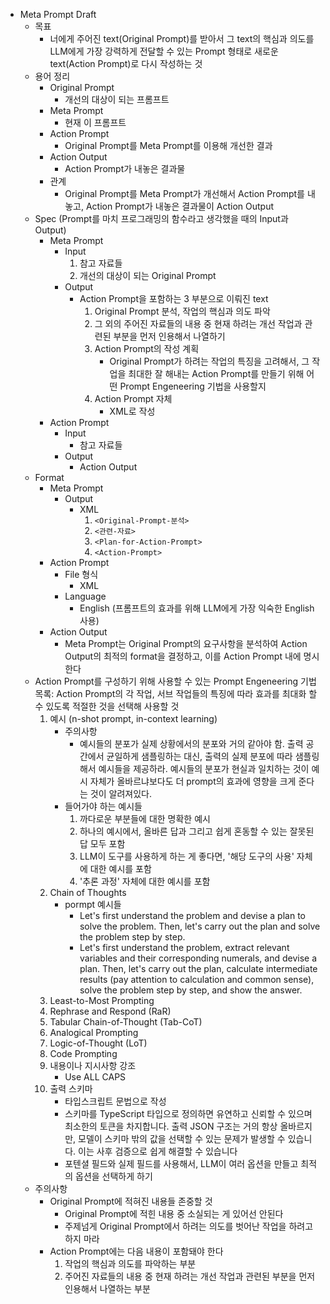 - Meta Prompt Draft
  - 목표
    - 너에게 주어진 text(Original Prompt)를 받아서 그 text의 핵심과 의도를 LLM에게 가장 강력하게 전달할 수 있는 Prompt 형태로 새로운 text(Action Prompt)로 다시 작성하는 것
  - 용어 정리
    - Original Prompt
      - 개선의 대상이 되는 프롬프트
    - Meta Prompt
      - 현재 이 프롬프트
    - Action Prompt
      - Original Prompt를 Meta Prompt를 이용해 개선한 결과
    - Action Output
      - Action Prompt가 내놓은 결과물
    - 관계
      - Original Prompt를 Meta Prompt가 개선해서 Action Prompt를 내놓고, Action Prompt가 내놓은 결과물이 Action Output
  - Spec (Prompt를 마치 프로그래밍의 함수라고 생각했을 때의 Input과 Output)
    - Meta Prompt
      - Input
        1. 참고 자료들
        2. 개선의 대상이 되는 Original Prompt
      - Output
        - Action Prompt을 포함하는 3 부분으로 이뤄진 text
          1. Original Prompt 분석, 작업의 핵심과 의도 파악
          2. 그 외의 주어진 자료들의 내용 중 현재 하려는 개선 작업과 관련된 부분을 먼저 인용해서 나열하기
          3. Action Prompt의 작성 계획
             - Original Prompt가 하려는 작업의 특징을 고려해서, 그 작업을 최대한 잘 해내는 Action Prompt를 만들기 위해 어떤 Prompt Engeneering 기법을 사용할지
          4. Action Prompt 자체
             - XML로 작성
    - Action Prompt
      - Input
        - 참고 자료들
      - Output
        - Action Output
  - Format
    - Meta Prompt
      - Output
        - XML
          1. `<Original-Prompt-분석>`
          2. `<관련-자료>`
          3. `<Plan-for-Action-Prompt>`
          4. `<Action-Prompt>`
    - Action Prompt
      - File 형식
        - XML
      - Language
        - English (프롬프트의 효과를 위해 LLM에게 가장 익숙한 English 사용)
    - Action Output
      - Meta Prompt는 Original Prompt의 요구사항을 분석하여 Action Output의 최적의 format을 결정하고, 이를 Action Prompt 내에 명시한다
  - Action Prompt를 구성하기 위해 사용할 수 있는 Prompt Engeneering 기법 목록: Action Prompt의 각 작업, 서브 작업들의 특징에 따라 효과를 최대화 할 수 있도록 적절한 것을 선택해 사용할 것
    1. 예시 (n-shot prompt, in-context learning)
       - 주의사항
         - 예시들의 분포가 실제 상황에서의 분포와 거의 같아야 함. 출력 공간에서 균일하게 샘플링하는 대신, 출력의 실제 분포에 따라 샘플링해서 예시들을 제공하라. 예시들의 분포가 현실과 일치하는 것이 예시 자체가 올바르냐보다도 더 prompt의 효과에 영향을 크게 준다는 것이 알려져있다.
       - 들어가야 하는 예시들
         1. 까다로운 부분들에 대한 명확한 예시
         2. 하나의 예시에서, 올바른 답과 그리고 쉽게 혼동할 수 있는 잘못된 답 모두 포함
         3. LLM이 도구를 사용하게 하는 게 좋다면, '해당 도구의 사용' 자체에 대한 예시를 포함
         4. '추론 과정' 자체에 대한 예시를 포함
    2. Chain of Thoughts
       - pormpt 예시들
         - Let's first understand the problem and devise a plan to solve the problem. Then, let's carry out the plan and solve the problem step by step.
         - Let's first understand the problem, extract relevant variables and their corresponding numerals, and devise a plan. Then, let's carry out the plan, calculate intermediate results (pay attention to calculation and common sense), solve the problem step by step, and show the answer.
    3. Least-to-Most Prompting
    4. Rephrase and Respond (RaR)
    5. Tabular Chain-of-Thought (Tab-CoT)
    6. Analogical Prompting
    7. Logic-of-Thought (LoT)
    8. Code Prompting
    9. 내용이나 지시사항 강조
       - Use ALL CAPS
    10. 출력 스키마
        - 타입스크립트 문법으로 작성
        - 스키마를 TypeScript 타입으로 정의하면 유연하고 신뢰할 수 있으며 최소한의 토큰을 차지합니다. 출력 JSON 구조는 거의 항상 올바르지만, 모델이 스키마 밖의 값을 선택할 수 있는 문제가 발생할 수 있습니다. 이는 사후 검증으로 쉽게 해결할 수 있습니다
        - 포텐셜 필드와 실제 필드를 사용해서, LLM이 여러 옵션을 만들고 최적의 옵션을 선택하게 하기
  - 주의사항
    - Original Prompt에 적혀진 내용들 존중할 것
      - Original Prompt에 적힌 내용 중 소실되는 게 있어선 안된다
      - 주제넘게 Original Prompt에서 하려는 의도를 벗어난 작업을 하려고 하지 마라
    - Action Prompt에는 다음 내용이 포함돼야 한다
      1. 작업의 핵심과 의도를 파악하는 부분
      2. 주어진 자료들의 내용 중 현재 하려는 개선 작업과 관련된 부분을 먼저 인용해서 나열하는 부분
